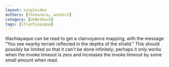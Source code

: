 ```yaml
---
layout: singleidea
authors: [Tarmunora, aosdict]
category: [UnNetHack]
tags: [itlachiayaque]
---
```

Itlachiayaque can be read to get a clairvoyance mapping, with the message "You see nearby terrain reflected in the depths of the shield." This should possibly be limited so that it can't be done infinitely; perhaps it only works when the invoke timeout is zero and increases the invoke timeout by some small amount when read.
